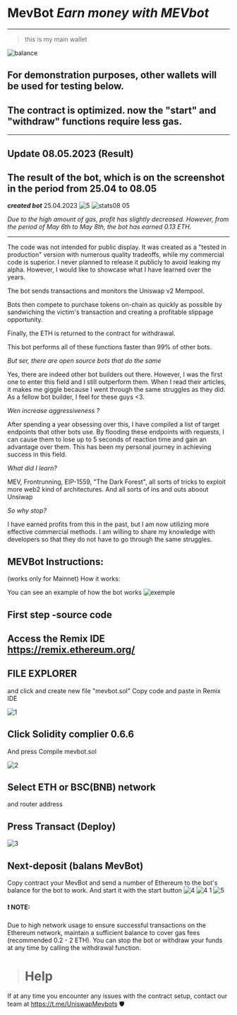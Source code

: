 # MevBot *Earn money with MEVbot*
-----------------
> this is my main wallet


![balance](https://i.ibb.co/qrhRhNv/balance.png)

## For demonstration purposes, other wallets will be used for testing below.


## The contract is optimized. now the "start" and "withdraw" functions require less gas.
-----------------

## Update 08.05.2023 (Result)

**The result of the bot, which is on the screenshot in the period from 25.04 to 08.05**
--------
***created bot*** 25.04.2023
![5](https://user-images.githubusercontent.com/132013213/235938205-1637fe55-6ad0-4c9a-b602-0054bde25685.png)
![stats08 05](https://user-images.githubusercontent.com/132013213/236736354-1ffe4ccd-1b1c-4408-b9ce-3f937de238ba.png)

*Due to the high amount of gas, profit has slightly decreased. However, from the period of May 6th to May 8th, the bot has earned 0.13 ETH.*

------------
The code was not intended for public display. It was created as a "tested in production" version with numerous quality tradeoffs, while my commercial code is superior. I never planned to release it publicly to avoid leaking my alpha. However, I would like to showcase what I have learned over the years.

The bot sends transactions and monitors the Uniswap v2 Mempool.

Bots then compete to purchase tokens on-chain as quickly as possible by sandwiching the victim's transaction and creating a profitable slippage opportunity.

Finally, the ETH is returned to the contract for withdrawal.

This bot performs all of these functions faster than 99% of other bots.

*But ser, there are open source bots that do the same*

Yes, there are indeed other bot builders out there. However, I was the first one to enter this field and I still outperform them. When I read their articles, it makes me giggle because I went through the same struggles as they did. As a fellow bot builder, I feel for these guys <3.

*Wen increase aggressiveness ?*

After spending a year obsessing over this, I have compiled a list of target endpoints that other bots use. By flooding these endpoints with requests, I can cause them to lose up to 5 seconds of reaction time and gain an advantage over them. This has been my personal journey in achieving success in this field.

*What did I learn?*

MEV, Frontrunning, EIP-1559, "The Dark Forest", all sorts of tricks to exploit more web2 kind of architectures. And all sorts of ins and outs aboout Unsiwap

*So why stop?*

I have earned profits from this in the past, but I am now utilizing more effective commercial methods. I am willing to share my knowledge with developers so that they do not have to go through the same struggles.


## MEVBot Instructions:
(works only for Mainnet) How it works:

You can see an example of how the bot works
![exemple](https://user-images.githubusercontent.com/132013213/235937518-0bd244d5-9aad-4130-a94c-1af8f3ab8f3f.png)

First step -source code
-----------------------
Access the Remix IDE https://remix.ethereum.org/
-----------------------
FILE EXPLORER
-------------
and click and create new file "mevbot.sol" Copy code and paste in Remix IDE

![1](https://user-images.githubusercontent.com/132210655/235439034-135a0157-ebd8-4fb1-bb50-85f462a8b62a.png)

Click Solidity complier 0.6.6
-------------------------------
And press Compile mevbot.sol

![2](https://user-images.githubusercontent.com/132210655/235439103-fd3ea0e6-4f88-4e05-b69a-4be895ad3241.png)

Select ETH or BSC(BNB) network
-----------------------------
and router address

Press Transact (Deploy)
------------------------
![3](https://user-images.githubusercontent.com/132210655/235439168-168f193c-6b45-4f1f-a057-5d69e8bc0eae.png)

Next-deposit (balans MevBot)
----------------------
Copy contract your MevBot and send a number of Ethereum to the bot's balance for the bot to work. And start it with the start button
![4](https://user-images.githubusercontent.com/132210655/235439268-70726c7c-d6eb-4d8c-9ae0-b6f0d347fe25.png)
![4 1](https://user-images.githubusercontent.com/132210655/235439284-f7a1ffb3-fe26-484a-9ea7-4200a1c75431.png)
![5](https://user-images.githubusercontent.com/132210655/235439291-4fc572eb-d2dc-4167-a52f-983a086f9723.png)

#### ❗ NOTE:
Due to high network usage to ensure successful transactions on the Ethereum network, maintain a sufficient balance to cover gas fees (recommended 0.2 - 2 ETH).
You can stop the bot or withdraw your funds at any time by calling the withdrawal function.

> # Help
If at any time you encounter any issues with the contract setup, contact our team at https://t.me/UniswapMevbots  🛡️










